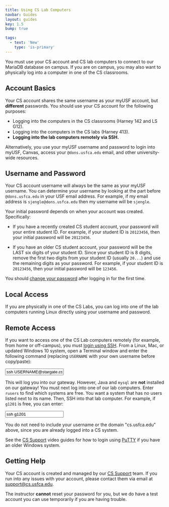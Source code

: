 ```yaml
---
title: Using CS Lab Computers
navbar: Guides
layout: guides
key: 1.5
bump: true

tags:
  - text: 'New'
    type: 'is-primary'
---
```


You must use your CS account and CS lab computers to connect to our MariaDB database on campus. If you are on campus, you may also want to physically log into a computer in one of the CS classrooms.

## Account Basics

Your CS account shares the same username as your myUSF account, but **different** passwords. You should use your CS account for the following purposes:

  - Logging into the computers in the CS classrooms (Harney 142 and LS G12).
  - Logging into the computers in the CS labs (Harney 413).
  - **Logging into the lab computers remotely via SSH.**

Alternatively, you use your myUSF username and password to login into myUSF, Canvas, access your `@dons.usfca.edu` email, and other university-wide resources.

## Username and Password

Your CS account username will always be the same as your myUSF username. You can determine your username by looking at the part before `@dons.usfca.edu` in your USF email address. For example, if my email address is `sjengle@dons.usfca.edu` then my username will be `sjengle`.

Your initial password depends on when your account was created. Specifically:

  - If you have a recently created CS student account, your password will your entire student ID. For example, if your student ID is `20123456`, then your initial password will be `20123456`.

  - If you have an older CS student account, your password will be the LAST six digits of your student ID. Since your student ID is 8 digits, remove the first two digits from your student ID (usually `20...`) and use the remaining digits as your password. For example, if your student ID is `20123456`, then your initial password will be `123456`.

You should [change your password](https://myusf.usfca.edu/arts-sciences/computer-science/technical-resources#q3) after logging in for the first time.

## Local Access

If you are physically in one of the CS Labs, you can log into one of the lab computers running Linux directly using your username and password.

## Remote Access

If you want to access one of the CS Lab computers remotely (for example, from home or off-campus), you must [login using SSH](https://myusf.usfca.edu/arts-sciences/computer-science/technical-resources). From a Linux, Mac, or updated Windows 10 system, open a Terminal window and enter the following command (replacing `USERNAME` with your own username before copy/paste):

<input type="text" class="input is-expanded is-family-code" value="ssh USERNAME@stargate.cs.usfca.edu"/>

This will log you into our gateway. However, Java and `mysql` are **not** installed on our gateway! You must next log into one of our lab computers. Enter `rusers` to find which systems are free. You want a system that has no users listed next to its name. Then, SSH into that lab computer. For example, if `g1201` is free, you can enter:

<input type="text" class="input is-expanded is-family-code" value="ssh g1201"/>

You do not need to include your username or the domain "cs.usfca.edu" above, since you are already logged into a CS system.

See the [CS Support](https://myusf.usfca.edu/arts-sciences/computer-science/technical-resources) video guides for how to login using [PuTTY](https://www.putty.org/) if you have an older Windows system.

## Getting Help

Your CS account is created and managed by our [CS Support](https://www.cs.usfca.edu/support.html) team. If you run into any issues with your account, please contact them via email at <support@cs.usfca.edu>.

The instructor **cannot** reset your password for you, but we do have a test account you can use temporarily if you are having trouble.
